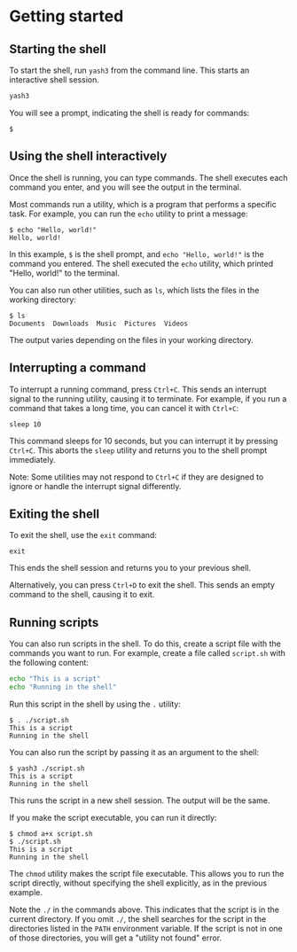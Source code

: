 # Getting started

## Starting the shell

To start the shell, run `yash3` from the command line. This starts an interactive shell session.

```sh
yash3
```

You will see a prompt, indicating the shell is ready for commands:

```shell
$
```

## Using the shell interactively

Once the shell is running, you can type commands. The shell executes each command you enter, and you will see the output in the terminal.

Most commands run a utility, which is a program that performs a specific task. For example, you can run the `echo` utility to print a message:

```shell
$ echo "Hello, world!"
Hello, world!
```

In this example, `$` is the shell prompt, and `echo "Hello, world!"` is the command you entered. The shell executed the `echo` utility, which printed "Hello, world!" to the terminal.

You can also run other utilities, such as `ls`, which lists the files in the working directory:

```shell
$ ls
Documents  Downloads  Music  Pictures  Videos
```

The output varies depending on the files in your working directory.

## Interrupting a command

To interrupt a running command, press `Ctrl+C`. This sends an interrupt signal to the running utility, causing it to terminate. For example, if you run a command that takes a long time, you can cancel it with `Ctrl+C`:

```shell
sleep 10
```

This command sleeps for 10 seconds, but you can interrupt it by pressing `Ctrl+C`. This aborts the `sleep` utility and returns you to the shell prompt immediately.

Note: Some utilities may not respond to `Ctrl+C` if they are designed to ignore or handle the interrupt signal differently.

## Exiting the shell

To exit the shell, use the `exit` command:

```shell
exit
```

This ends the shell session and returns you to your previous shell.

Alternatively, you can press `Ctrl+D` to exit the shell. This sends an empty command to the shell, causing it to exit.

## Running scripts

You can also run scripts in the shell. To do this, create a script file with the commands you want to run. For example, create a file called `script.sh` with the following content:

```sh
echo "This is a script"
echo "Running in the shell"
```

Run this script in the shell by using the `.` utility:

```shell
$ . ./script.sh
This is a script
Running in the shell
```

You can also run the script by passing it as an argument to the shell:

```shell
$ yash3 ./script.sh
This is a script
Running in the shell
```

This runs the script in a new shell session. The output will be the same.

If you make the script executable, you can run it directly:

```shell
$ chmod a+x script.sh
$ ./script.sh
This is a script
Running in the shell
```

The `chmod` utility makes the script file executable. This allows you to run the script directly, without specifying the shell explicitly, as in the previous example.

Note the `./` in the commands above. This indicates that the script is in the current directory. If you omit `./`, the shell searches for the script in the directories listed in the `PATH` environment variable. If the script is not in one of those directories, you will get a "utility not found" error.
